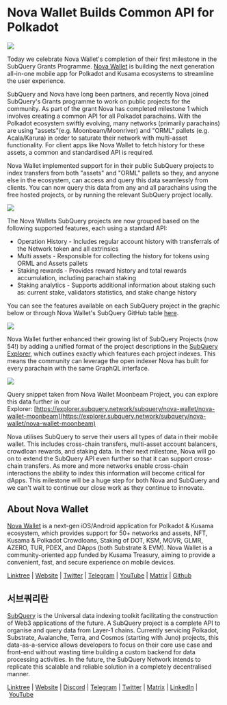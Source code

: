 # Nova Wallet Builds Common API for Polkadot

![](https://miro.medium.com/max/1400/0*6RCGs76hOgFM9SDo)

Today we celebrate Nova Wallet's completion of their first milestone in the SubQuery Grants Programme. [Nova Wallet](https://novawallet.io/) is building the next generation all-in-one mobile app for Polkadot and Kusama ecosystems to streamline the user experience.

SubQuery and Nova have long been partners, and recently Nova joined SubQuery's Grants programme to work on public projects for the community. As part of the grant Nova has completed milestone 1 which involves creating a common API for all Polkadot parachains. With the Polkadot ecosystem swiftly evolving, many networks (primarily parachains) are using "assets"(e.g. Moonbeam/Moonriver) and "ORML" pallets (e.g. Acala/Karura) in order to saturate their network with multi-asset functionality. For client apps like Nova Wallet to fetch history for these assets, a common and standardised API is required.

Nova Wallet implemented support for in their public SubQuery projects to index transfers from both "assets" and "ORML" pallets so they, and anyone else in the ecosystem, can access and query this data seamlessly from clients. You can now query this data from any and all parachains using the free hosted projects, or by running the relevant SubQuery project locally.

![](https://miro.medium.com/max/1400/0*JVScvAG6QCW4hYKG)

The Nova Wallets SubQuery projects are now grouped based on the following supported features, each using a standard API:

- Operation History - Includes regular account history with transferrals of the Network token and all extrinsics
- Multi assets - Responsible for collecting the history for tokens using ORML and Assets pallets
- Staking rewards - Provides reward history and total rewards accumulation, including parachain staking
- Staking analytics - Supports additional information about staking such as: current stake, validators statistics, and stake change history

You can see the features available on each SubQuery project in the graphic below or through Nova Wallet's SubQuery GitHub table [here](https://nova-wallet.github.io/subquery-nova/).

![](https://miro.medium.com/max/1400/0*fk9m3Up92NB9PZez)

Nova Wallet further enhanced their growing list of SubQuery Projects (now 54!) by adding a unified format of the project descriptions in the [SubQuery Explorer](https://explorer.subquery.network/?network=&keywords=Nova%20Wallet), which outlines exactly which features each project indexes. This means the community can leverage the open indexer Nova has built for every parachain with the same GraphQL interface.

![](https://miro.medium.com/max/1252/0*Kh8dSrtyCZHc_jiK)

Query snippet taken from Nova Wallet Moonbeam Project, you can explore this data further in our Explorer: [https://explorer.subquery.network/subquery/nova-wallet/nova-wallet-moonbeam](https://explorer.subquery.network/subquery/nova-wallet/nova-wallet-moonbeam)

Nova utilises SubQuery to serve their users all types of data in their mobile wallet. This includes cross-chain transfers, multi-asset account balancers, crowdloan rewards, and staking data. In their next milestone, Nova will go on to extend the SubQuery API even further so that it can support cross-chain transfers. As more and more networks enable cross-chain interactions the ability to index this information will become critical for dApps. This milestone will be a huge step for both Nova and SubQuery and we can't wait to continue our close work as they continue to innovate.

## About Nova Wallet

[Nova Wallet](https://novawallet.io/) is a next-gen iOS/Android application for Polkadot & Kusama ecosystem, which provides support for 50+ networks and assets, NFT, Kusama & Polkadot Crowdloans, Staking of DOT, KSM, MOVR, GLMR, AZERO, TUR, PDEX, and DApps (both Substrate & EVM). Nova Wallet is a community-oriented app funded by Kusama Treasury, aiming to provide a convenient, fast, and secure experience on mobile devices.

[Linktree](https://linktr.ee/novawallet) | [Website](https://novawallet.io/) | [Twitter](https://twitter.com/NovaWalletApp) | [Telegram](https://t.me/novawallet) | [YouTube](https://www.youtube.com/NovaWallet) | [Matrix](https://matrix.to/#/#nova-wallet:matrix.org) | [Github](https://github.com/nova-wallet)

## 서브쿼리란

[SubQuery](https://subquery.network/) is the Universal data indexing toolkit facilitating the construction of Web3 applications of the future. A SubQuery project is a complete API to organise and query data from Layer-1 chains. Currently servicing Polkadot, Substrate, Avalanche, Terra, and Cosmos (starting with Juno) projects, this data-as-a-service allows developers to focus on their core use case and front-end without wasting time building a custom backend for data processing activities. In the future, the SubQuery Network intends to replicate this scalable and reliable solution in a completely decentralised manner.

​​[Linktree](https://linktr.ee/subquerynetwork) | [Website](https://subquery.network/) | [Discord](https://discord.com/invite/78zg8aBSMG) | [Telegram](https://t.me/subquerynetwork) | [Twitter](https://twitter.com/subquerynetwork) | [Matrix](https://matrix.to/#/#subquery:matrix.org) | [LinkedIn](https://www.linkedin.com/company/subquery) | [YouTube](https://www.youtube.com/channel/UCi1a6NUUjegcLHDFLr7CqLw)
